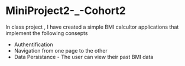 # MiniProject2-_-Cohort2
In class project , I have created a simple BMI calcultor applications that implement the following consepts

- Authentification 
- Navigation from one page to the other 
- Data Persistance - The user can view their past BMI data 
